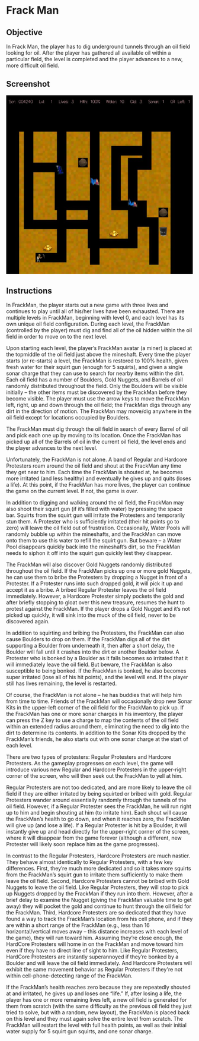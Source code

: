 # Frack Man

## Objective
In Frack Man, the player has to dig underground tunnels through an oil field looking for oil. After the player has gathered all available oil within a particular field, the level is completed and the player advances to a new, more difficult oil field. 

## Screenshot
![alt text][screenshot]

[screenshot]: https://github.com/dhosseinian/Frack-Man/blob/master/screenshot.jpg

## Instructions
In FrackMan, the player starts out a new game with three lives and continues to play until all of his/her lives have been exhausted. There are multiple levels in FrackMan, beginning with level 0, and each level has its own unique oil field configuration. During each level, the FrackMan (controlled by the player) must dig and find all of the oil hidden within the oil field in order to move on to the next level. 

Upon starting each level, the player’s FrackMan avatar (a miner) is placed at the topmiddle of the oil field just above the mineshaft. Every time the player starts (or re-starts) a level, the FrackMan is restored to 100% health, given fresh water for their squirt gun (enough for 5 squirts), and given a single sonar charge that they can use to search for nearby items within the dirt. Each oil field has a number of Boulders, Gold Nuggets, and Barrels of oil randomly distributed throughout the field. Only the Boulders will be visible initially – the other items must be discovered by the FrackMan before they become visible. The player must use the arrow keys to move the FrackMan left, right, up and down through the oil field; the FrackMan digs through any dirt in the direction of motion. The FrackMan may move/dig anywhere in the oil field except for locations occupied by Boulders.

The FrackMan must dig through the oil field in search of every Barrel of oil and pick each one up by moving to its location. Once the FrackMan has picked up all of the Barrels of oil in the current oil field, the level ends and the player advances to the next level.

Unfortunately, the FrackMan is not alone. A band of Regular and Hardcore Protesters roam around the oil field and shout at the FrackMan any time they get near to him. Each time the FrackMan is shouted at, he becomes more irritated (and less healthy) and eventually he gives up and quits (loses a life). At this point, if the FrackMan has more lives, the player can continue the game on the current level. If not, the game is over.

In addition to digging and walking around the oil field, the FrackMan may also shoot their squirt gun (if it’s filled with water) by pressing the space bar. Squirts from the squirt gun will irritate the Protesters and temporarily stun them. A Protester who is sufficiently irritated (their hit points go to zero) will leave the oil field out of frustration. Occasionally, Water Pools will randomly bubble up within the mineshafts, and the FrackMan can move onto them to use this water to refill the squirt gun. But beware – a Water Pool disappears quickly back into the mineshaft’s dirt, so the FrackMan needs to siphon it off into the squirt gun quickly lest they disappear.

The FrackMan will also discover Gold Nuggets randomly distributed throughout the oil field. If the FrackMan picks up one or more gold Nuggets, he can use them to bribe the Protesters by dropping a Nugget in front of a Protester. If a Protester runs into such dropped gold, it will pick it up and accept it as a bribe. A bribed Regular Protester leaves the oil field immediately. However, a Hardcore Protester simply pockets the gold and after briefly stopping to gloat over this new treasure, resumes the hunt to protest against the FrackMan. If the player drops a Gold Nugget and it’s not picked up quickly, it will sink into the muck of the oil field, never to be discovered again.

In addition to squirting and bribing the Protesters, the FrackMan can also cause Boulders to drop on them. If the FrackMan digs all of the dirt supporting a Boulder from underneath it, then after a short delay, the Boulder will fall until it crashes into the dirt or
another Boulder below. A Protester who is bonked by a Boulder as it falls becomes so irritated that it will immediately leave the oil field. But beware, the FrackMan is also susceptible to being bonked. If the FrackMan is bonked, he also becomes super irritated (lose all of his hit points), and the level will end. If the player still has lives remaining, the level is restarted.

Of course, the FrackMan is not alone – he has buddies that will help him from time to time. Friends of the FrackMan will occasionally drop new Sonar Kits in the upper-left corner of the oil field for the FrackMan to pick up. If the FrackMan has one or more sonar charges in his inventory, the player can press the Z key to use a charge to map the contents of the oil field within an extended radius around them, eliminating the need to dig into the dirt to determine its contents. In addition to the Sonar Kits dropped by the FrackMan’s friends, he also starts out with one sonar charge at the start of each level.

There are two types of protesters: Regular Protesters and Hardcore Protesters. As the gameplay progresses on each level, the game will introduce various new Regular and Hardcore Protesters in the upper-right corner of the screen, who will then seek out the
FrackMan to yell at him.

Regular Protesters are not too dedicated, and are more likely to leave the oil field if they are either irritated by being squirted or bribed with gold. Regular Protesters wander around essentially randomly through the tunnels of the oil field. However, if a Regular Protester sees the FrackMan, he will run right up to him and begin shouting at him (to irritate him). Each shout will cause the FrackMan’s health to go down, and when it reaches zero, the FrackMan will give up (and lose a life). If a Regular Protester is hit by a Boulder, it will instantly give up and head directly for the upper-right corner of the screen, where it will disappear from the game forever (although a different, new Protester will likely soon replace him as the game progresses).

In contrast to the Regular Protesters, Hardcore Protesters are much nastier. They behave almost identically to Regular Protesters, with a few key differences. First, they’re much more dedicated and so it takes more squirts from the FrackMan’s squirt gun to irritate them sufficiently to make them leave the oil field. Second, Hardcore Protesters cannot be bribed with Gold Nuggets to leave the oil field. Like Regular Protesters, they will stop to pick up Nuggets dropped by the FrackMan if they run into them. However, after a brief delay to examine the Nugget (giving the FrackMan valuable time to get away) they will pocket the gold and continue to hunt through the oil field for the FrackMan. Third, Hardcore Protesters are so dedicated that they have found a way to track the FrackMan’s location from his cell phone, and if they are within a short range of the FrackMan (e.g., less than 16 horizontal/vertical moves away – this distance increases with each level of the game), they will run toward him. Assuming they’re close enough, the HardCore Protesters will home in on the FrackMan and move toward him even if they have no direct line of sight to him. Like Regular Protesters, HardCore Protesters are instantly superannoyed if they’re bonked by a Boulder and will leave the oil field immediately. And Hardcore Protesters will exhibit the same movement behavior as Regular Protesters if they're not within cell-phone-detecting range of the FrackMan.

If the FrackMan’s health reaches zero because they are repeatedly shouted at and irritated, he gives up and loses one “life.” If, after losing a life, the player has one or more remaining lives left, a new oil field is generated for them from scratch (with the same difficulty as the previous oil field they just tried to solve, but with a random, new layout), the FrackMan is placed back on this level and they must again solve the entire level from scratch. The FrackMan will restart the level with full health points, as well as their initial water supply for 5 squirt gun squirts, and one sonar charge.

